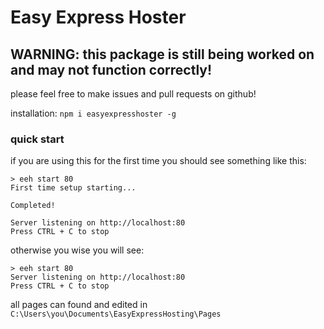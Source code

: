 # Easy Express Hoster
## WARNING: this package is still being worked on and may not function correctly!

please feel free to make issues and pull requests on github!

installation: `npm i easyexpresshoster -g`

### quick start
if you are using this for the first time you should see something like this:
```console
> eeh start 80
First time setup starting...

Completed!

Server listening on http://localhost:80
Press CTRL + C to stop
```
otherwise you wise you will see:
```console
> eeh start 80
Server listening on http://localhost:80
Press CTRL + C to stop
```


all pages can found and edited in `C:\Users\you\Documents\EasyExpressHosting\Pages`